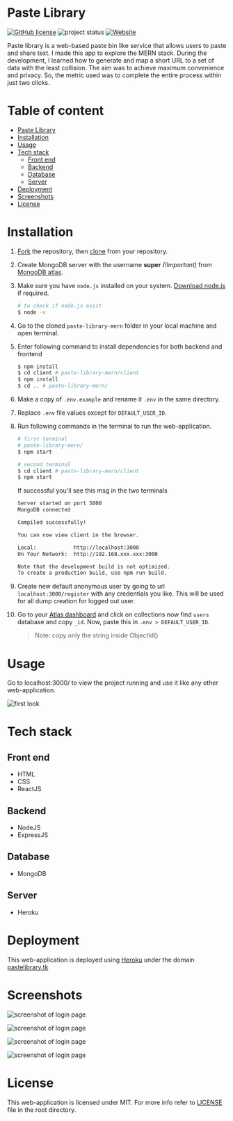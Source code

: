 # Paste Library

[![GitHub license](https://img.shields.io/github/license/Deepak-Kharah/paste-library-mern?style=flat-square)](https://github.com/Deepak-Kharah/paste-library-mern) ![project status](https://img.shields.io/badge/project%20status-inactive-yellowgreen?style=flat-square&logo=) [![Website](https://img.shields.io/website?label=web%20app&style=flat-square&url=https%3A%2F%2Fpastelibrary.tk)](https://pastelibrary.tk)

Paste library is a web-based paste bin like service that allows users to paste and share text. I made this app to explore the MERN stack. During the development, I learned how to generate and map a short URL to a set of data with the least collision. The aim was to achieve maximum convenience and privacy. So, the metric used was to complete the entire process within just two clicks.

# Table of content

- [Paste Library](#paste-library)
- [Installation](#installation)
- [Usage](#usage)
- [Tech stack](#tech-stack)
  - [Front end](#front-end)
  - [Backend](#backend)
  - [Database](#database)
  - [Server](#server)
- [Deployment](#deployment)
- [Screenshots](#screenshots)
- [License](#license)

# Installation

1. [Fork](https://docs.github.com/en/github/getting-started-with-github/fork-a-repo) the repository, then [clone](https://docs.github.com/en/github/creating-cloning-and-archiving-repositories/cloning-a-repository) from your repository.

2. Create MongoDB server with the username **super** _(!Important)_ from [MongoDB atlas](https://www.mongodb.com/cloud).

3. Make sure you have `node.js` installed on your system. [Download node.js](https://nodejs.org) if required.


    ```sh
    # to check if node.js exist
    $ node -v
    ```

4. Go to the cloned `paste-library-mern` folder in your local machine and open terminal.

5. Enter following command to install dependencies for both backend and frontend

    ```sh
    $ npm install
    $ cd client # paste-library-mern/client
    $ npm install
    $ cd .. # paste-library-mern/
    ```

6. Make a copy of `.env.example` and rename it `.env` in the same directory.

7. Replace `.env` file values except for `DEFAULT_USER_ID`.

8. Run following commands in the terminal to run the web-application.

    ```sh
    # first terminal
    # paste-library-mern/
    $ npm start
    ```

    ```sh
    # second terminal
    $ cd client # paste-library-mern/client
    $ npm start
    ```

    If successful you'll see this msg in the two terminals

    ```sh
    Server started on port 5000
    MongoDB connected
    ```

    ```sh
    Compiled successfully!

    You can now view client in the browser.

    Local:            http://localhost:3000
    On Your Network:  http://192.168.xxx.xxx:3000

    Note that the development build is not optimized.
    To create a production build, use npm run build.
    ```

9. Create new default anonymous user by going to url `localhost:3000/register` with any credentials you like. This will be used for all dump creation for logged out user.

10. Go to your [Atlas dashboard](https://cloud.mongodb.com/) and click on collections now find `users` database and copy `_id`. Now, paste this in `.env > DEFAULT_USER_ID`.
    > Note: copy only the string inside ObjectId()

# Usage

Go to localhost:3000/ to view the project running and use it like any other web-application.

![first look](non-project-files/readme_media/final-web-app-homepage.PNG)

# Tech stack

## Front end

-   HTML
-   CSS
-   ReactJS

## Backend

-   NodeJS
-   ExpressJS

## Database

-   MongoDB

## Server

-   Heroku

# Deployment

This web-application is deployed using [Heroku](https://heroku.com) under the domain [pastelibrary.tk](https://pastelibrary.tk)

# Screenshots

![screenshot of login page](non-project-files/readme_media/ss-login-page.png)

![screenshot of login page](non-project-files/readme_media/ss-register-page.png)

![screenshot of login page](non-project-files/readme_media/ss-dashboard.png)

![screenshot of login page](non-project-files/readme_media/ss-invalid-credentials.png)

# License

This web-application is licensed under MIT. For more info refer to [LICENSE](LICENSE) file in the root directory.
